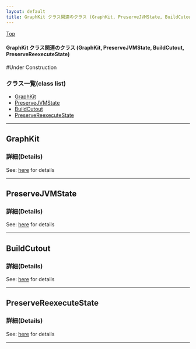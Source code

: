 ```yaml
---
layout: default
title: GraphKit クラス関連のクラス (GraphKit, PreserveJVMState, BuildCutout, PreserveReexecuteState)
---
```

[Top](../index.html)

#### GraphKit クラス関連のクラス (GraphKit, PreserveJVMState, BuildCutout, PreserveReexecuteState)

#Under Construction


### クラス一覧(class list)

  * [GraphKit](#noxn0UZEpZ)
  * [PreserveJVMState](#nons33-nR-)
  * [BuildCutout](#noZDUgHHCK)
  * [PreserveReexecuteState](#nozB3fm7LE)


---
## <a name="noxn0UZEpZ" id="noxn0UZEpZ">GraphKit</a>





### 詳細(Details)
See: [here](../doxygen/classGraphKit.html) for details

---
## <a name="nons33-nR-" id="nons33-nR-">PreserveJVMState</a>





### 詳細(Details)
See: [here](../doxygen/classPreserveJVMState.html) for details

---
## <a name="noZDUgHHCK" id="noZDUgHHCK">BuildCutout</a>





### 詳細(Details)
See: [here](../doxygen/classBuildCutout.html) for details

---
## <a name="nozB3fm7LE" id="nozB3fm7LE">PreserveReexecuteState</a>






### 詳細(Details)
See: [here](../doxygen/classPreserveReexecuteState.html) for details

---
